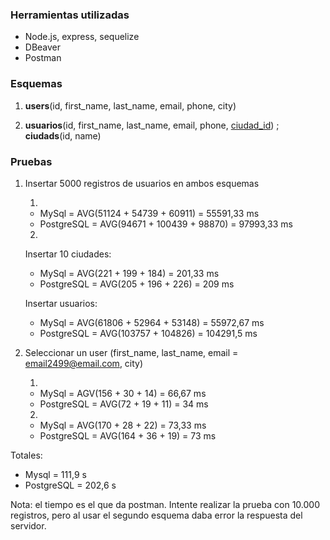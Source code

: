 ### Herramientas utilizadas

-   Node.js, express, sequelize
-   DBeaver
-   Postman

### Esquemas

1. <b>users</b>(id, first_name, last_name, email, phone, city)

2. <b>usuarios</b>(id, first_name, last_name, email, phone, <ins>ciudad_id</ins>) ; <b>ciudads</b>(id, name)

### Pruebas

1.  Insertar 5000 registros de usuarios en ambos esquemas <br/>

    1.

    - MySql = AVG(51124 + 54739 + 60911) = 55591,33 ms
    - PostgreSQL = AVG(94671 + 100439 + 98870) = 97993,33 ms

    2.

    Insertar 10 ciudades:

    - MySql = AVG(221 + 199 + 184) = 201,33 ms
    - PostgreSQL = AVG(205 + 196 + 226) = 209 ms

    Insertar usuarios:

    - MySql = AVG(61806 + 52964 + 53148) = 55972,67 ms
    - PostgreSQL = AVG(103757 + 104826) = 104291,5 ms

2.  Seleccionar un user (first_name, last_name, email = email2499@email.com, city) <br/>

    1.

    - MySql = AGV(156 + 30 + 14) = 66,67 ms
    - PostgreSQL = AVG(72 + 19 + 11) = 34 ms

    2.

    - MySql = AVG(170 + 28 + 22) = 73,33 ms
    - PostgreSQL = AVG(164 + 36 + 19) = 73 ms

Totales: <br/>

-   Mysql = 111,9 s
-   PostgreSQL = 202,6 s

Nota: el tiempo es el que da postman. Intente realizar la prueba con 10.000 registros, pero al usar el segundo esquema daba error la respuesta del servidor.
